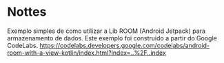 # Nottes

Exemplo simples de como utilizar a Lib ROOM (Android Jetpack) para armazenamento de dados.
Este exemplo foi construido a partir do Google CodeLabs.
https://codelabs.developers.google.com/codelabs/android-room-with-a-view-kotlin/index.html?index=..%2F..index



